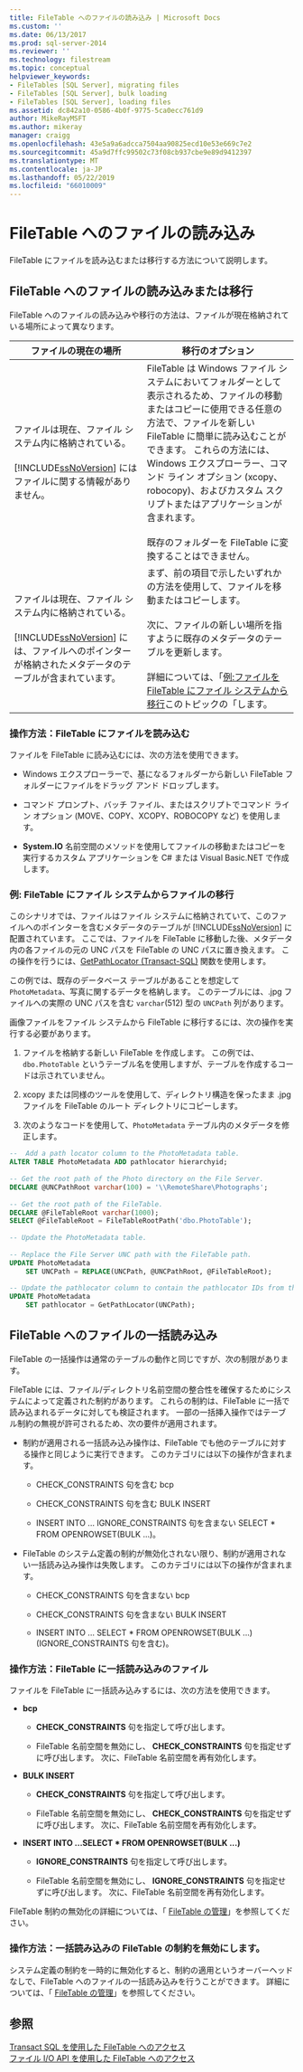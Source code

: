 ```yaml
---
title: FileTable へのファイルの読み込み | Microsoft Docs
ms.custom: ''
ms.date: 06/13/2017
ms.prod: sql-server-2014
ms.reviewer: ''
ms.technology: filestream
ms.topic: conceptual
helpviewer_keywords:
- FileTables [SQL Server], migrating files
- FileTables [SQL Server], bulk loading
- FileTables [SQL Server], loading files
ms.assetid: dc842a10-0586-4b0f-9775-5ca0ecc761d9
author: MikeRayMSFT
ms.author: mikeray
manager: craigg
ms.openlocfilehash: 43e5a9a6adcca7504aa90825ecd10e53e669c7e2
ms.sourcegitcommit: 45a9d7ffc99502c73f08cb937cbe9e89d9412397
ms.translationtype: MT
ms.contentlocale: ja-JP
ms.lasthandoff: 05/22/2019
ms.locfileid: "66010009"
---
```

# <a name="load-files-into-filetables"></a>FileTable へのファイルの読み込み
  FileTable にファイルを読み込むまたは移行する方法について説明します。  
  
##  <a name="BasicsLoadNew"></a> FileTable へのファイルの読み込みまたは移行  
 FileTable へのファイルの読み込みや移行の方法は、ファイルが現在格納されている場所によって異なります。  
  
|ファイルの現在の場所|移行のオプション|  
|-------------------------------|---------------------------|  
|ファイルは現在、ファイル システム内に格納されている。<br /><br /> [!INCLUDE[ssNoVersion](../../includes/ssnoversion-md.md)] にはファイルに関する情報がありません。|FileTable は Windows ファイル システムにおいてフォルダーとして表示されるため、ファイルの移動またはコピーに使用できる任意の方法で、ファイルを新しい FileTable に簡単に読み込むことができます。 これらの方法には、Windows エクスプローラー、コマンド ライン オプション (xcopy、robocopy)、およびカスタム スクリプトまたはアプリケーションが含まれます。<br /><br /> 既存のフォルダーを FileTable に変換することはできません。|  
|ファイルは現在、ファイル システム内に格納されている。<br /><br /> [!INCLUDE[ssNoVersion](../../includes/ssnoversion-md.md)] には、ファイルへのポインターが格納されたメタデータのテーブルが含まれています。|まず、前の項目で示したいずれかの方法を使用して、ファイルを移動またはコピーします。<br /><br /> 次に、ファイルの新しい場所を指すように既存のメタデータのテーブルを更新します。<br /><br /> 詳細については、「[例:ファイルを FileTable にファイル システムから移行](#HowToMigrateFiles)このトピックの「します。|  
  
###  <a name="HowToLoadNew"></a> 操作方法：FileTable にファイルを読み込む  
 ファイルを FileTable に読み込むには、次の方法を使用できます。  
  
-   Windows エクスプローラーで、基になるフォルダーから新しい FileTable フォルダーにファイルをドラッグ アンド ドロップします。  
  
-   コマンド プロンプト、バッチ ファイル、またはスクリプトでコマンド ライン オプション (MOVE、COPY、XCOPY、ROBOCOPY など) を使用します。  
  
-   **System.IO** 名前空間のメソッドを使用してファイルの移動またはコピーを実行するカスタム アプリケーションを C# または Visual Basic.NET で作成します。  
  
###  <a name="HowToMigrateFiles"></a> 例: FileTable にファイル システムからファイルの移行  
 このシナリオでは、ファイルはファイル システムに格納されていて、このファイルへのポインターを含むメタデータのテーブルが [!INCLUDE[ssNoVersion](../../includes/ssnoversion-md.md)] に配置されています。 ここでは、ファイルを FileTable に移動した後、メタデータ内の各ファイルの元の UNC パスを FileTable の UNC パスに置き換えます。 この操作を行うには、[GetPathLocator &#40;Transact-SQL&#41;](/sql/relational-databases/system-functions/getpathlocator-transact-sql) 関数を使用します。  
  
 この例では、既存のデータベース テーブルがあることを想定して`PhotoMetadata`、写真に関するデータを格納します。 このテーブルには、.jpg ファイルへの実際の UNC パスを含む `varchar`(512) 型の `UNCPath` 列があります。  
  
 画像ファイルをファイル システムから FileTable に移行するには、次の操作を実行する必要があります。  
  
1.  ファイルを格納する新しい FileTable を作成します。 この例では、`dbo.PhotoTable` というテーブル名を使用しますが、テーブルを作成するコードは示されていません。  
  
2.  xcopy または同様のツールを使用して、ディレクトリ構造を保ったまま .jpg ファイルを FileTable のルート ディレクトリにコピーします。  
  
3.  次のようなコードを使用して、`PhotoMetadata` テーブル内のメタデータを修正します。  
  
```sql  
--  Add a path locator column to the PhotoMetadata table.  
ALTER TABLE PhotoMetadata ADD pathlocator hierarchyid;  
  
-- Get the root path of the Photo directory on the File Server.  
DECLARE @UNCPathRoot varchar(100) = '\\RemoteShare\Photographs';  
  
-- Get the root path of the FileTable.  
DECLARE @FileTableRoot varchar(1000);  
SELECT @FileTableRoot = FileTableRootPath('dbo.PhotoTable');  
  
-- Update the PhotoMetadata table.  
  
-- Replace the File Server UNC path with the FileTable path.  
UPDATE PhotoMetadata  
    SET UNCPath = REPLACE(UNCPath, @UNCPathRoot, @FileTableRoot);  
  
-- Update the pathlocator column to contain the pathlocator IDs from the FileTable.  
UPDATE PhotoMetadata  
    SET pathlocator = GetPathLocator(UNCPath);  
```  
  
##  <a name="BasicsBulkLoad"></a> FileTable へのファイルの一括読み込み  
 FileTable の一括操作は通常のテーブルの動作と同じですが、次の制限があります。  
  
 FileTable には、ファイル/ディレクトリ名前空間の整合性を確保するためにシステムによって定義された制約があります。 これらの制約は、FileTable に一括で読み込まれるデータに対しても検証されます。 一部の一括挿入操作ではテーブル制約の無視が許可されるため、次の要件が適用されます。  
  
-   制約が適用される一括読み込み操作は、FileTable でも他のテーブルに対する操作と同じように実行できます。 このカテゴリには以下の操作が含まれます。  
  
    -   CHECK_CONSTRAINTS 句を含む bcp  
  
    -   CHECK_CONSTRAINTS 句を含む BULK INSERT  
  
    -   INSERT INTO ... IGNORE_CONSTRAINTS 句を含まない SELECT * FROM OPENROWSET(BULK ...)。  
  
-   FileTable のシステム定義の制約が無効化されない限り、制約が適用されない一括読み込み操作は失敗します。 このカテゴリには以下の操作が含まれます。  
  
    -   CHECK_CONSTRAINTS 句を含まない bcp  
  
    -   CHECK_CONSTRAINTS 句を含まない BULK INSERT  
  
    -   INSERT INTO ... SELECT * FROM OPENROWSET(BULK ...) (IGNORE_CONSTRAINTS 句を含む)。  
  
###  <a name="HowToBulkLoad"></a> 操作方法：FileTable に一括読み込みのファイル  
 ファイルを FileTable に一括読み込みするには、次の方法を使用できます。  
  
-   **bcp**  
  
    -   **CHECK_CONSTRAINTS** 句を指定して呼び出します。  
  
    -   FileTable 名前空間を無効にし、 **CHECK_CONSTRAINTS** 句を指定せずに呼び出します。 次に、FileTable 名前空間を再有効化します。  
  
-   **BULK INSERT**  
  
    -   **CHECK_CONSTRAINTS** 句を指定して呼び出します。  
  
    -   FileTable 名前空間を無効にし、 **CHECK_CONSTRAINTS** 句を指定せずに呼び出します。 次に、FileTable 名前空間を再有効化します。  
  
-   **INSERT INTO ...SELECT \* FROM OPENROWSET(BULK ...)**  
  
    -   **IGNORE_CONSTRAINTS** 句を指定して呼び出します。  
  
    -   FileTable 名前空間を無効にし、 **IGNORE_CONSTRAINTS** 句を指定せずに呼び出します。 次に、FileTable 名前空間を再有効化します。  
  
 FileTable 制約の無効化の詳細については、「 [FileTable の管理](manage-filetables.md)」を参照してください。  
  
###  <a name="disabling"></a> 操作方法：一括読み込みの FileTable の制約を無効にします。  
 システム定義の制約を一時的に無効化すると、制約の適用というオーバーヘッドなしで、FileTable へのファイルの一括読み込みを行うことができます。 詳細については、「 [FileTable の管理](manage-filetables.md)」を参照してください。  
  
## <a name="see-also"></a>参照  
 [Transact SQL を使用した FileTable へのアクセス](access-filetables-with-transact-sql.md)   
 [ファイル I/O API を使用した FileTable へのアクセス](access-filetables-with-file-input-output-apis.md)  
  
  
